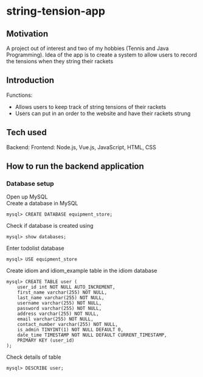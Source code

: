 # string-tension-app

## Motivation
A project out of interest and two of my hobbies (Tennis and Java Programming). Idea of the app is to create a system to allow users to record the tensions when they string their rackets

## Introduction
Functions:
- Allows users to keep track of string tensions of their rackets 
- Users can put in an order to the website and have their rackets strung

## Tech used
Backend: 
Frontend: Node.js, Vue.js, JavaScript, HTML, CSS

## How to run the backend application
### Database setup
Open up MySQL\
Create a database in MySQL
```script
mysql> CREATE DATABASE equipment_store;
```

Check if database is created using
```script
mysql> show databases;
```

Enter todolist database
```script
mysql> USE equipment_store
```

Create idiom and idiom_example table in the idiom database
```script
mysql> CREATE TABLE user (
    user_id int NOT NULL AUTO_INCREMENT,
    first_name varchar(255) NOT NULL,
    last_name varchar(255) NOT NULL,
    username varchar(255) NOT NULL,
    password varchar(255) NOT NULL,
    address varchar(255) NOT NULL,
    email varchar(255) NOT NULL,
    contact_number varchar(255) NOT NULL,
    is_admin TINYINT(1) NOT NULL DEFAULT 0,
    date_time TIMESTAMP NOT NULL DEFAULT CURRENT_TIMESTAMP,
    PRIMARY KEY (user_id)
);
```

Check details of table
```script
mysql> DESCRIBE user;
```
